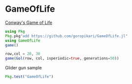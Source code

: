 # GameOfLife

[Conway's Game of Life](https://en.wikipedia.org/wiki/Conway%27s_Game_of_Life)

```julia
using Pkg
Pkg.pkg"add https://github.com/goropikari/GameOfLife.jl"
using GameOfLife
game()

row,col = 20, 30
game(Gol(row, col, isperiodic=true, generations=50))
```

Glider gun sample
```julia
Pkg.test("GameOfLife")
```
